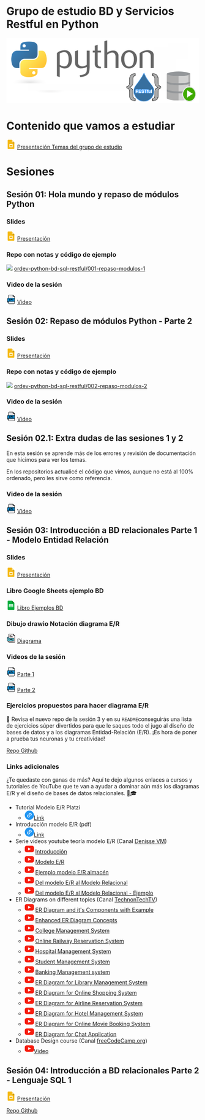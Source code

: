 # Grupo de estudio BD y Servicios Restful en Python

![](./img/logo.png)

# Contenido que vamos a estudiar

![](./img/slides_icon.png) [Presentación Temas del grupo de estudio](https://docs.google.com/presentation/d/1SEisiShJnT6mIKS3UhYhbg3EUdGu0F_Km-1nYkAIreg/edit?usp=drive_link)

# Sesiones

## Sesión 01: Hola mundo y repaso de módulos Python

### Slides

![](./img/slides_icon.png) [Presentación](https://docs.google.com/presentation/d/1RT8x815My8LgtLI68cLRwDvDV0M6MoSAvsAoS0iyw8U/edit?usp=drive_link)

### Repo con notas y código de ejemplo

![](./img/github.png) [ordev-python-bd-sql-restful/001-repaso-modulos-1](https://github.com/ordev-python-bd-sql-restful/001-repaso-modulos-1)

### Video de la sesión

![](./img/mp4_file_icon.png) [Vídeo](https://drive.google.com/file/d/1vZmrxmNBCkX9ChccSs61QL33UMdpZfX7/view?usp=drive_link)

## Sesión 02: Repaso de módulos Python - Parte 2

### Slides

![](./img/slides_icon.png) [Presentación](https://docs.google.com/presentation/d/12u5MsXCl7Es19l8AzzDAsxHPApaLXZprcn4tVywq-Bc/edit?usp=drive_link)

### Repo con notas y código de ejemplo

![](./img/github.png) [ordev-python-bd-sql-restful/002-repaso-modulos-2](https://github.com/ordev-python-bd-sql-restful/002-repaso-modulos-2
)

### Video de la sesión

![](./img/mp4_file_icon.png) [Vídeo](https://drive.google.com/file/d/1oCE84KeFUQZYoBW__WIoVkJEWxHMZuci/view?usp=drive_link)

## Sesión 02.1: Extra dudas de las sesiones 1 y 2

En esta sesión se aprende más de los errores y revisión de documentación que hicimos para ver los temas.

En los repositorios actualicé el código que vimos, aunque no está al 100% ordenado, pero les sirve como referencia.

### Video de la sesión  

![](./img/mp4_file_icon.png) [Vídeo](https://drive.google.com/file/d/1XeAzb-3JAqY9n-0JS9mvW6AByzY3oKkT/view?usp=drive_links)

## Sesión 03: Introducción a BD relacionales Parte 1 - Modelo Entidad Relación

### Slides

![](./img/slides_icon.png) [Presentación](https://docs.google.com/presentation/d/1lcbN3qRjeEUqlrVDs2O_jd0XP1__hUskn6Bga8mNcuc/edit?usp=drive_link)


### Libro Google Sheets ejemplo BD

![](./img/google-sheets.png) [Libro Ejemplos BD](https://docs.google.com/spreadsheets/d/1DRgRMSruw5Wz-XnXNGayGbaArSWohrGmFjzh4QXbs5k/edit?usp=drive_link)

### Dibujo drawio Notación diagrama E/R

![](./img/xml.png) [Diagrama](https://drive.google.com/file/d/1Qgod82o_eRyTkFXsYJkEMmstob3tYFIC/view?usp=drive_link)


### Videos de la sesión

![](./img/mp4_file_icon.png) [Parte 1](https://drive.google.com/file/d/1XKswtPM9jh7nrAH_uJuYXG8y47Xwgdof/view?usp=drive_link)

![](./img/mp4_file_icon.png) [Parte 2](https://drive.google.com/file/d/1y_Pir-_vRjnkIftNR7lNsUFg72AV2iC0/view?usp=drive_link)

### Ejercicios propuestos para hacer diagrama E/R

👋 Revisa el nuevo repo de la sesión 3 y en su `README`conseguirás una lista de ejercicios súper divertidos para que le saques todo el jugo al diseño de bases de datos y a los diagramas Entidad-Relación (E/R). ¡Es hora de poner a prueba tus neuronas y tu creatividad!

[Repo Github](https://github.com/ordev-python-bd-sql-restful/003-intro-bd-relacionales-1)

### Links adicionales

¿Te quedaste con ganas de más? Aquí te dejo algunos enlaces a cursos y tutoriales de YouTube que te van a ayudar a dominar aún más los diagramas E/R y el diseño de bases de datos relacionales. 🚀🎓

- Tutorial Modelo E/R Platzi
  - ![](./img/link.png)[Link](https://platzi.com/tutoriales/1566-fundamentos-db/9341-diagramas-entidad-relacion-er/) 
- Introducción modelo E/R (pdf)
  - ![](./img/link.png)[Link](https://cursos.aiu.edu/Base%20de%20Datos/pdf/Tema%203.pdf) 
- Serie videos youtube teoría modelo E/R (Canal [Denisse VM](https://www.youtube.com/@Denisse-VM))
  - ![](./img/youtube.png) [Introducción](https://youtu.be/k7KVdlAUZWU)
  - ![](./img/youtube.png) [Modelo E/R](https://youtu.be/68nnQu4_fGU)
  - ![](./img/youtube.png) [Ejemplo modelo E/R almacén](https://youtu.be/-JcI1pkYnmI)
  - ![](./img/youtube.png) [Del modelo E/R al Modelo Relacional](https://youtu.be/_bI5CUOtWEg)
  - ![](./img/youtube.png) [Del modelo E/R al Modelo Relacional - Ejemplo](https://youtu.be/JxPg7UPj87Q)   
- ER Diagrams on different topics (Canal [TechnonTechTV](https://www.youtube.com/@TechnonTechTV))
  - ![](./img/youtube.png) [ER Diagram and it's Components with Example](https://youtu.be/kMB3l-FKQAw?si=HFxZ3aTKSO5CUAhs)
  - ![](./img/youtube.png) [Enhanced ER Diagram Concepts](https://youtu.be/YiMpUhZ92JE?si=sZooEu9u4fJcq3cr)
  - ![](./img/youtube.png) [College Management System ](https://youtu.be/aoQn5gyBmRY?si=oO6fnxO5E2T2iVQ5)
  - ![](./img/youtube.png) [Online Railway Reservation System](https://youtu.be/ma8V3QPnQ0E?si=hV_pe7lbnvjBdDhI)
  - ![](./img/youtube.png) [Hospital Management System](https://youtu.be/u2TamhmHrvg?si=PasvppWBQbAIqfQ6)
  - ![](./img/youtube.png) [Student Management System](https://youtu.be/4CCkQBn5Fwc?si=z2IIb9UGsi4Mn5-v)
  - ![](./img/youtube.png) [Banking Management system](https://youtu.be/RVyCJXn--jY?si=t02kDud0UnHMxtdx)
  - ![](./img/youtube.png) [ER Diagram for Library Management System](https://youtu.be/OXpvOx5KjhQ?si=3qGMozWwPIWv0u8s)
  - ![](./img/youtube.png) [ER Diagram for Online Shopping System](https://youtu.be/OPD5JPQdvv4?si=XsosGXsk9d22FH0L)
  - ![](./img/youtube.png) [ER Diagram for Airline Reservation System](https://youtu.be/FcC8zhtOaSg?si=V-5ibZhLZr4_edaZ)
  - ![](./img/youtube.png) [ER Diagram for Hotel Management System](https://youtu.be/inoV7qom05I?si=yoX5BK2ukTd4rrQa)
  - ![](./img/youtube.png) [ER Diagram for Online Movie Booking System](https://youtu.be/o7ZcrZ-N5Gw?si=if7J1SkPIunvdVs-)
  - ![](./img/youtube.png) [ER Diagram for Chat Application](https://youtu.be/7foWprBIb3w?si=D6arGUB-huX2dJby)
- Database Design course (Canal [freeCodeCamp.org](https://www.youtube.com/@freecodecamp))
  - ![](./img/youtube.png)[Video](https://youtu.be/ztHopE5Wnpc?si=9X9X5VPjOuwc2TYY)


## Sesión 04: Introducción a BD relacionales Parte 2 - Lenguaje SQL 1

![](./img/slides_icon.png) [Presentación](https://docs.google.com/presentation/d/1Jk7lqKvJqGhy8-ZOd-tYmLw1vdVDaEq1PV9G-R3sGrI/edit?usp=drive_link)

[Repo Github](https://github.com/ordev-python-bd-sql-restful/004-intro-db-relacionales-2)
